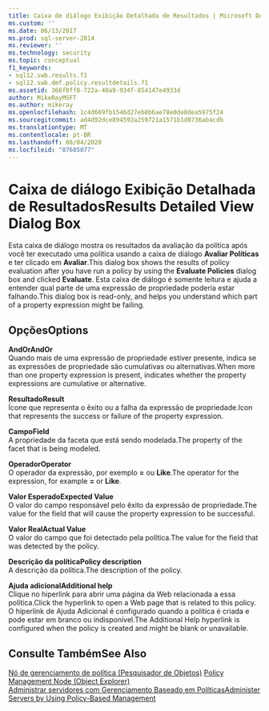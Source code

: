 ```yaml
---
title: Caixa de diálogo Exibição Detalhada de Resultados | Microsoft Docs
ms.custom: ''
ms.date: 06/13/2017
ms.prod: sql-server-2014
ms.reviewer: ''
ms.technology: security
ms.topic: conceptual
f1_keywords:
- sql12.swb.results.f1
- sql12.swb.dmf.policy.resultdetails.f1
ms.assetid: 366f0ff8-722a-40a9-934f-854147e4933d
author: MikeRayMSFT
ms.author: mikeray
ms.openlocfilehash: 1c4d669fb1546d27eb8b6ae78e0de8dea5975f24
ms.sourcegitcommit: ad4d92dce894592a259721a1571b1d8736abacdb
ms.translationtype: MT
ms.contentlocale: pt-BR
ms.lasthandoff: 08/04/2020
ms.locfileid: "87685077"
---
```

# <a name="results-detailed-view-dialog-box"></a><span data-ttu-id="a53ec-102">Caixa de diálogo Exibição Detalhada de Resultados</span><span class="sxs-lookup"><span data-stu-id="a53ec-102">Results Detailed View Dialog Box</span></span>
  <span data-ttu-id="a53ec-103">Esta caixa de diálogo mostra os resultados da avaliação da política após você ter executado uma política usando a caixa de diálogo **Avaliar Políticas** e ter clicado em **Avaliar**.</span><span class="sxs-lookup"><span data-stu-id="a53ec-103">This dialog box shows the results of policy evaluation after you have run a policy by using the **Evaluate Policies** dialog box and clicked **Evaluate**.</span></span> <span data-ttu-id="a53ec-104">Esta caixa de diálogo é somente leitura e ajuda a entender qual parte de uma expressão de propriedade poderia estar falhando.</span><span class="sxs-lookup"><span data-stu-id="a53ec-104">This dialog box is read-only, and helps you understand which part of a property expression might be failing.</span></span>  
  
## <a name="options"></a><span data-ttu-id="a53ec-105">Opções</span><span class="sxs-lookup"><span data-stu-id="a53ec-105">Options</span></span>  
 <span data-ttu-id="a53ec-106">**AndOr**</span><span class="sxs-lookup"><span data-stu-id="a53ec-106">**AndOr**</span></span>  
 <span data-ttu-id="a53ec-107">Quando mais de uma expressão de propriedade estiver presente, indica se as expressões de propriedade são cumulativas ou alternativas.</span><span class="sxs-lookup"><span data-stu-id="a53ec-107">When more than one property expression is present, indicates whether the property expressions are cumulative or alternative.</span></span>  
  
 <span data-ttu-id="a53ec-108">**Resultado**</span><span class="sxs-lookup"><span data-stu-id="a53ec-108">**Result**</span></span>  
 <span data-ttu-id="a53ec-109">Ícone que representa o êxito ou a falha da expressão de propriedade.</span><span class="sxs-lookup"><span data-stu-id="a53ec-109">Icon that represents the success or failure of the property expression.</span></span>  
  
 <span data-ttu-id="a53ec-110">**Campo**</span><span class="sxs-lookup"><span data-stu-id="a53ec-110">**Field**</span></span>  
 <span data-ttu-id="a53ec-111">A propriedade da faceta que está sendo modelada.</span><span class="sxs-lookup"><span data-stu-id="a53ec-111">The property of the facet that is being modeled.</span></span>  
  
 <span data-ttu-id="a53ec-112">**Operador**</span><span class="sxs-lookup"><span data-stu-id="a53ec-112">**Operator**</span></span>  
 <span data-ttu-id="a53ec-113">O operador da expressão, por exemplo **=** ou **Like**.</span><span class="sxs-lookup"><span data-stu-id="a53ec-113">The operator for the expression, for example **=** or **Like**.</span></span>  
  
 <span data-ttu-id="a53ec-114">**Valor Esperado**</span><span class="sxs-lookup"><span data-stu-id="a53ec-114">**Expected Value**</span></span>  
 <span data-ttu-id="a53ec-115">O valor do campo responsável pelo êxito da expressão de propriedade.</span><span class="sxs-lookup"><span data-stu-id="a53ec-115">The value for the field that will cause the property expression to be successful.</span></span>  
  
 <span data-ttu-id="a53ec-116">**Valor Real**</span><span class="sxs-lookup"><span data-stu-id="a53ec-116">**Actual Value**</span></span>  
 <span data-ttu-id="a53ec-117">O valor do campo que foi detectado pela política.</span><span class="sxs-lookup"><span data-stu-id="a53ec-117">The value for the field that was detected by the policy.</span></span>  
  
 <span data-ttu-id="a53ec-118">**Descrição da política**</span><span class="sxs-lookup"><span data-stu-id="a53ec-118">**Policy description**</span></span>  
 <span data-ttu-id="a53ec-119">A descrição da política.</span><span class="sxs-lookup"><span data-stu-id="a53ec-119">The description of the policy.</span></span>  
  
 <span data-ttu-id="a53ec-120">**Ajuda adicional**</span><span class="sxs-lookup"><span data-stu-id="a53ec-120">**Additional help**</span></span>  
 <span data-ttu-id="a53ec-121">Clique no hiperlink para abrir uma página da Web relacionada a essa política.</span><span class="sxs-lookup"><span data-stu-id="a53ec-121">Click the hyperlink to open a Web page that is related to this policy.</span></span> <span data-ttu-id="a53ec-122">O hiperlink de Ajuda Adicional é configurado quando a política é criada e pode estar em branco ou indisponível.</span><span class="sxs-lookup"><span data-stu-id="a53ec-122">The Additional Help hyperlink is configured when the policy is created and might be blank or unavailable.</span></span>  
  
## <a name="see-also"></a><span data-ttu-id="a53ec-123">Consulte Também</span><span class="sxs-lookup"><span data-stu-id="a53ec-123">See Also</span></span>  
 <span data-ttu-id="a53ec-124">[Nó de gerenciamento de política &#40;Pesquisador de Objetos&#41;](../../ssms/object/object-explorer.md) </span><span class="sxs-lookup"><span data-stu-id="a53ec-124">[Policy Management Node &#40;Object Explorer&#41;](../../ssms/object/object-explorer.md) </span></span>  
 [<span data-ttu-id="a53ec-125">Administrar servidores com Gerenciamento Baseado em Políticas</span><span class="sxs-lookup"><span data-stu-id="a53ec-125">Administer Servers by Using Policy-Based Management</span></span>](administer-servers-by-using-policy-based-management.md)  
  
  
